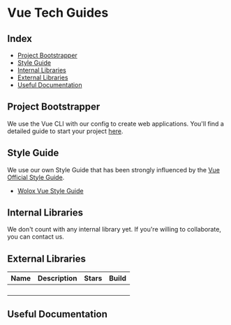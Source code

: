 # Vue Tech Guides

## Index

- [Project Bootstrapper](#project-bootstrapper)
- [Style Guide](#style-guide)
- [Internal Libraries](#internal-libraries)
- [External Libraries](#external-libraries)
- [Useful Documentation](#useful-documentation)

## Project Bootstrapper
We use the Vue CLI with our config to create web applications.
You'll find a detailed guide to start your project [here](./docs/kickoff.md).

## Style Guide

We use our own Style Guide that has been strongly influenced by the [Vue Official Style Guide](https://vuejs.org/v2/style-guide/).
 - [Wolox Vue Style Guide](https://github.com/Wolox/tech-guides/tree/master/frontend/vue/style-guide.md)


## Internal Libraries

We don't count with any internal library yet. If you're willing to collaborate, you can contact us.

## External Libraries

|Name|Description|Stars|Build|
|----|-----------|-----|-----|
| | | | |
| | | | |
| | | | |
| | | | |

## Useful Documentation
